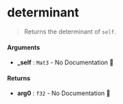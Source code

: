 # determinant

>  Returns the determinant of `self`.

#### Arguments

- **\_self** : `Mat3` \- No Documentation 🚧

#### Returns

- **arg0** : `f32` \- No Documentation 🚧